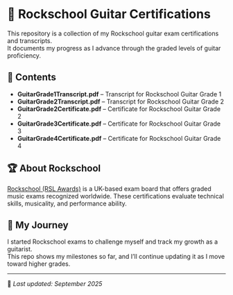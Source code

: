 # 🎸 Rockschool Guitar Certifications

This repository is a collection of my Rockschool guitar exam certifications and transcripts.  
It documents my progress as I advance through the graded levels of guitar proficiency.

## 📂 Contents
- **GuitarGrade1Transcript.pdf** – Transcript for Rockschool Guitar Grade 1  
- **GuitarGrade2Transcript.pdf** – Transcript for Rockschool Guitar Grade 2
- **GuitarGrade2Certificate.pdf** – Certificate for Rockschool Guitar Grade 2  
- **GuitarGrade3Certificate.pdf** – Certificate for Rockschool Guitar Grade 3  
- **GuitarGrade4Certificate.pdf** – Certificate for Rockschool Guitar Grade 4  

## 🏆 About Rockschool
[Rockschool (RSL Awards)](https://www.rslawards.com/music/graded-exams/guitar/) is a UK-based exam board that offers graded music exams recognized worldwide. These certifications evaluate technical skills, musicality, and performance ability.

## 🚀 My Journey
I started Rockschool exams to challenge myself and track my growth as a guitarist.  
This repo shows my milestones so far, and I’ll continue updating it as I move toward higher grades.

---
📌 *Last updated: September 2025*
